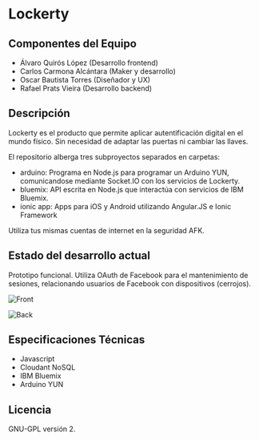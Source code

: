 Lockerty
====================

Componentes del Equipo
---------------------

+ Álvaro Quirós López (Desarrollo frontend)
+ Carlos Carmona Alcántara (Maker y desarrollo)
+ Oscar Bautista Torres (Diseñador y UX)
+ Rafael Prats Vieira (Desarrollo backend)

Descripción
-------------
Lockerty es el producto que permite aplicar autentificación digital en el mundo físico. Sin necesidad de adaptar las puertas ni cambiar las llaves.

El repositorio alberga tres subproyectos separados en carpetas:

+ arduino: Programa en Node.js para programar un Arduino YUN, comunicandose mediante Socket.IO con los servicios de Lockerty.
+ bluemix: API escrita en Node.js que interactúa con servicios de IBM Bluemix.
+ ionic app: Apps para iOS y Android utilizando Angular.JS e Ionic Framework

Utiliza tus mismas cuentas de internet en la seguridad AFK.


Estado del desarrollo actual
----------------------------
Prototipo funcional. Utiliza OAuth de Facebook para el mantenimiento de sesiones, relacionando usuarios de Facebook con dispositivos (cerrojos).

![Front](http://i.imgur.com/sHfVeaX.jpg)

![Back](http://i.imgur.com/EFEEqRu.jpg)


Especificaciones Técnicas
--------------------------
+ Javascript
+ Cloudant NoSQL
+ IBM Bluemix
+ Arduino YUN

Licencia
---------
GNU-GPL versión 2.